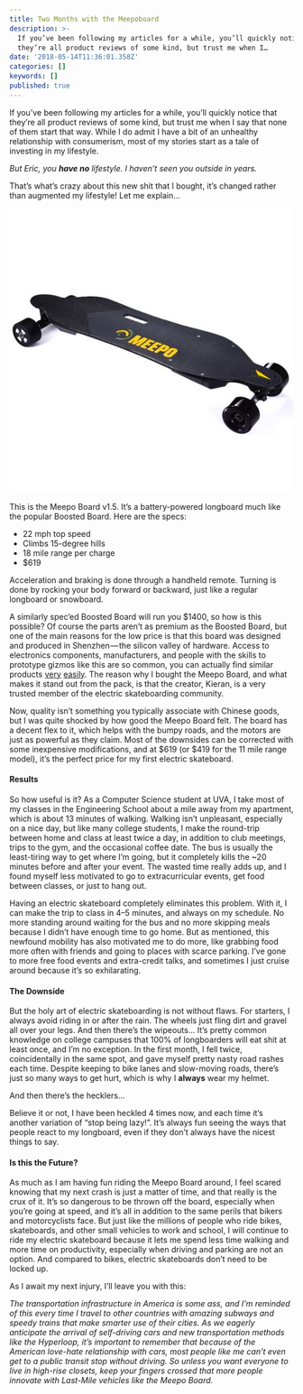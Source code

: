 ```yaml
---
title: Two Months with the Meepoboard
description: >-
  If you’ve been following my articles for a while, you’ll quickly notice that
  they’re all product reviews of some kind, but trust me when I…
date: '2018-05-14T11:36:01.358Z'
categories: []
keywords: []
published: true
---
```


If you’ve been following my articles for a while, you’ll quickly notice that they’re all product reviews of some kind, but trust me when I say that none of them start that way. While I do admit I have a bit of an unhealthy relationship with consumerism, most of my stories start as a tale of investing in my lifestyle.

_But Eric, you_ **_have no_** _lifestyle. I haven’t seen you outside in years._

That’s what’s crazy about this new shit that I bought, it’s changed rather than augmented my lifestyle! Let me explain…

![](./1__2feVD4t59Y1uim2Ay__N0ww.jpeg)

This is the Meepo Board v1.5. It’s a battery-powered longboard much like the popular Boosted Board. Here are the specs:

- 22 mph top speed
- Climbs 15-degree hills
- 18 mile range per charge
- \$619

Acceleration and braking is done through a handheld remote. Turning is done by rocking your body forward or backward, just like a regular longboard or snowboard.

A similarly spec’ed Boosted Board will run you \$1400, so how is this possible? Of course the parts aren’t as premium as the Boosted Board, but one of the main reasons for the low price is that this board was designed and produced in Shenzhen — the silicon valley of hardware. Access to electronics components, manufacturers, and people with the skills to prototype gizmos like this are so common, you can actually find similar products [very](https://ownboard.net/) [easily](https://wowgoboard.com/). The reason why I bought the Meepo Board, and what makes it stand out from the pack, is that the creator, Kieran, is a very trusted member of the electric skateboarding community.

Now, quality isn’t something you typically associate with Chinese goods, but I was quite shocked by how good the Meepo Board felt. The board has a decent flex to it, which helps with the bumpy roads, and the motors are just as powerful as they claim. Most of the downsides can be corrected with some inexpensive modifications, and at $619 (or $419 for the 11 mile range model), it’s the perfect price for my first electric skateboard.

#### Results

So how useful is it? As a Computer Science student at UVA, I take most of my classes in the Engineering School about a mile away from my apartment, which is about 13 minutes of walking. Walking isn’t unpleasant, especially on a nice day, but like many college students, I make the round-trip between home and class at least twice a day, in addition to club meetings, trips to the gym, and the occasional coffee date. The bus is usually the least-tiring way to get where I’m going, but it completely kills the ~20 minutes before and after your event. The wasted time really adds up, and I found myself less motivated to go to extracurricular events, get food between classes, or just to hang out.

Having an electric skateboard completely eliminates this problem. With it, I can make the trip to class in 4–5 minutes, and always on my schedule. No more standing around waiting for the bus and no more skipping meals because I didn’t have enough time to go home. But as mentioned, this newfound mobility has also motivated me to do more, like grabbing food more often with friends and going to places with scarce parking. I’ve gone to more free food events and extra-credit talks, and sometimes I just cruise around because it’s so exhilarating.

#### The Downside

But the holy art of electric skateboarding is not without flaws. For starters, I always avoid riding in or after the rain. The wheels just fling dirt and gravel all over your legs. And then there’s the wipeouts… It’s pretty common knowledge on college campuses that 100% of longboarders will eat shit at least once, and I’m no exception. In the first month, I fell twice, coincidentally in the same spot, and gave myself pretty nasty road rashes each time. Despite keeping to bike lanes and slow-moving roads, there’s just so many ways to get hurt, which is why I **always** wear my helmet.

And then there’s the hecklers…

Believe it or not, I have been heckled 4 times now, and each time it’s another variation of “stop being lazy!”. It’s always fun seeing the ways that people react to my longboard, even if they don’t always have the nicest things to say.

#### **Is this the Future?**

As much as I am having fun riding the Meepo Board around, I feel scared knowing that my next crash is just a matter of time, and that really is the crux of it. It’s so dangerous to be thrown off the board, especially when you’re going at speed, and it’s all in addition to the same perils that bikers and motorcyclists face. But just like the millions of people who ride bikes, skateboards, and other small vehicles to work and school, I will continue to ride my electric skateboard because it lets me spend less time walking and more time on productivity, especially when driving and parking are not an option. And compared to bikes, electric skateboards don’t need to be locked up.

As I await my next injury, I’ll leave you with this:

_The transportation infrastructure in America is some ass, and I’m reminded of this every time I travel to other countries with amazing subways and speedy trains that make smarter use of their cities. As we eagerly anticipate the arrival of self-driving cars and new transportation methods like the Hyperloop, it’s important to remember that because of the American love-hate relationship with cars, most people like me can’t even get to a public transit stop without driving. So unless you want everyone to live in high-rise closets, keep your fingers crossed that more people innovate with Last-Mile vehicles like the Meepo Board._
